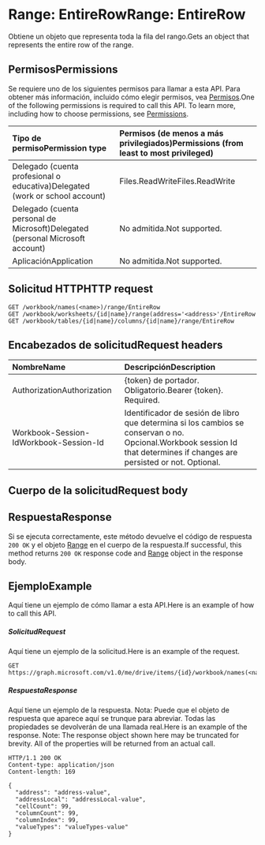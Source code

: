 # <a name="range-entirerow"></a><span data-ttu-id="07aa7-101">Range: EntireRow</span><span class="sxs-lookup"><span data-stu-id="07aa7-101">Range: EntireRow</span></span>

<span data-ttu-id="07aa7-102">Obtiene un objeto que representa toda la fila del rango.</span><span class="sxs-lookup"><span data-stu-id="07aa7-102">Gets an object that represents the entire row of the range.</span></span>
## <a name="permissions"></a><span data-ttu-id="07aa7-103">Permisos</span><span class="sxs-lookup"><span data-stu-id="07aa7-103">Permissions</span></span>
<span data-ttu-id="07aa7-p101">Se requiere uno de los siguientes permisos para llamar a esta API. Para obtener más información, incluido cómo elegir permisos, vea [Permisos](../../../concepts/permissions_reference.md).</span><span class="sxs-lookup"><span data-stu-id="07aa7-p101">One of the following permissions is required to call this API. To learn more, including how to choose permissions, see [Permissions](../../../concepts/permissions_reference.md).</span></span>

|<span data-ttu-id="07aa7-106">Tipo de permiso</span><span class="sxs-lookup"><span data-stu-id="07aa7-106">Permission type</span></span>      | <span data-ttu-id="07aa7-107">Permisos (de menos a más privilegiados)</span><span class="sxs-lookup"><span data-stu-id="07aa7-107">Permissions (from least to most privileged)</span></span>              |
|:--------------------|:---------------------------------------------------------|
|<span data-ttu-id="07aa7-108">Delegado (cuenta profesional o educativa)</span><span class="sxs-lookup"><span data-stu-id="07aa7-108">Delegated (work or school account)</span></span> | <span data-ttu-id="07aa7-109">Files.ReadWrite</span><span class="sxs-lookup"><span data-stu-id="07aa7-109">Files.ReadWrite</span></span>    |
|<span data-ttu-id="07aa7-110">Delegado (cuenta personal de Microsoft)</span><span class="sxs-lookup"><span data-stu-id="07aa7-110">Delegated (personal Microsoft account)</span></span> | <span data-ttu-id="07aa7-111">No admitida.</span><span class="sxs-lookup"><span data-stu-id="07aa7-111">Not supported.</span></span>    |
|<span data-ttu-id="07aa7-112">Aplicación</span><span class="sxs-lookup"><span data-stu-id="07aa7-112">Application</span></span> | <span data-ttu-id="07aa7-113">No admitida.</span><span class="sxs-lookup"><span data-stu-id="07aa7-113">Not supported.</span></span> |

## <a name="http-request"></a><span data-ttu-id="07aa7-114">Solicitud HTTP</span><span class="sxs-lookup"><span data-stu-id="07aa7-114">HTTP request</span></span>
<!-- { "blockType": "ignored" } -->
```http
GET /workbook/names(<name>)/range/EntireRow
GET /workbook/worksheets/{id|name}/range(address='<address>'/EntireRow
GET /workbook/tables/{id|name}/columns/{id|name}/range/EntireRow

```
## <a name="request-headers"></a><span data-ttu-id="07aa7-115">Encabezados de solicitud</span><span class="sxs-lookup"><span data-stu-id="07aa7-115">Request headers</span></span>
| <span data-ttu-id="07aa7-116">Nombre</span><span class="sxs-lookup"><span data-stu-id="07aa7-116">Name</span></span>       | <span data-ttu-id="07aa7-117">Descripción</span><span class="sxs-lookup"><span data-stu-id="07aa7-117">Description</span></span>|
|:---------------|:----------|
| <span data-ttu-id="07aa7-118">Authorization</span><span class="sxs-lookup"><span data-stu-id="07aa7-118">Authorization</span></span>  | <span data-ttu-id="07aa7-p102">{token} de portador. Obligatorio.</span><span class="sxs-lookup"><span data-stu-id="07aa7-p102">Bearer {token}. Required.</span></span> |
| <span data-ttu-id="07aa7-121">Workbook-Session-Id</span><span class="sxs-lookup"><span data-stu-id="07aa7-121">Workbook-Session-Id</span></span>  | <span data-ttu-id="07aa7-p103">Identificador de sesión de libro que determina si los cambios se conservan o no. Opcional.</span><span class="sxs-lookup"><span data-stu-id="07aa7-p103">Workbook session Id that determines if changes are persisted or not. Optional.</span></span>|

## <a name="request-body"></a><span data-ttu-id="07aa7-124">Cuerpo de la solicitud</span><span class="sxs-lookup"><span data-stu-id="07aa7-124">Request body</span></span>

## <a name="response"></a><span data-ttu-id="07aa7-125">Respuesta</span><span class="sxs-lookup"><span data-stu-id="07aa7-125">Response</span></span>

<span data-ttu-id="07aa7-126">Si se ejecuta correctamente, este método devuelve el código de respuesta `200 OK` y el objeto [Range](../resources/range.md) en el cuerpo de la respuesta.</span><span class="sxs-lookup"><span data-stu-id="07aa7-126">If successful, this method returns `200 OK` response code and [Range](../resources/range.md) object in the response body.</span></span>

## <a name="example"></a><span data-ttu-id="07aa7-127">Ejemplo</span><span class="sxs-lookup"><span data-stu-id="07aa7-127">Example</span></span>
<span data-ttu-id="07aa7-128">Aquí tiene un ejemplo de cómo llamar a esta API.</span><span class="sxs-lookup"><span data-stu-id="07aa7-128">Here is an example of how to call this API.</span></span>
##### <a name="request"></a><span data-ttu-id="07aa7-129">Solicitud</span><span class="sxs-lookup"><span data-stu-id="07aa7-129">Request</span></span>
<span data-ttu-id="07aa7-130">Aquí tiene un ejemplo de la solicitud.</span><span class="sxs-lookup"><span data-stu-id="07aa7-130">Here is an example of the request.</span></span>
<!-- {
  "blockType": "request",
  "name": "range_entirerow"
}-->
```http
GET https://graph.microsoft.com/v1.0/me/drive/items/{id}/workbook/names(<name>)/range/EntireRow
```

##### <a name="response"></a><span data-ttu-id="07aa7-131">Respuesta</span><span class="sxs-lookup"><span data-stu-id="07aa7-131">Response</span></span>
<span data-ttu-id="07aa7-p104">Aquí tiene un ejemplo de la respuesta. Nota: Puede que el objeto de respuesta que aparece aquí se trunque para abreviar. Todas las propiedades se devolverán de una llamada real.</span><span class="sxs-lookup"><span data-stu-id="07aa7-p104">Here is an example of the response. Note: The response object shown here may be truncated for brevity. All of the properties will be returned from an actual call.</span></span>
<!-- {
  "blockType": "response",
  "truncated": true,
  "@odata.type": "microsoft.graph.range"
} -->
```http
HTTP/1.1 200 OK
Content-type: application/json
Content-length: 169

{
  "address": "address-value",
  "addressLocal": "addressLocal-value",
  "cellCount": 99,
  "columnCount": 99,
  "columnIndex": 99,
  "valueTypes": "valueTypes-value"
}
```

<!-- uuid: 8fcb5dbc-d5aa-4681-8e31-b001d5168d79
2015-10-25 14:57:30 UTC -->
<!-- {
  "type": "#page.annotation",
  "description": "Range: EntireRow",
  "keywords": "",
  "section": "documentation",
  "tocPath": ""
}-->